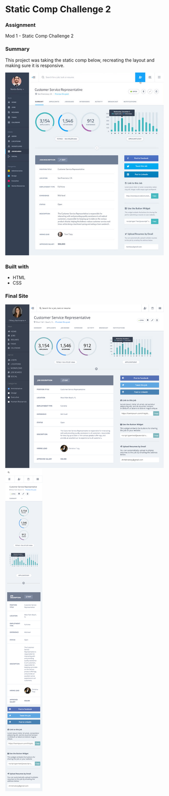 # Static Comp Challenge 2

### Assignment
Mod 1 - Static Comp Challenge 2

### Summary
This project was taking the static comp below, recreating the layout and making sure it is responsive. 

![Static Comp Challenge 2](./images/static-comp-challenge-2-assignment.jpg)
### Built with
* HTML
* CSS

### Final Site

![Screenshot of final site recreation](./images/final-site-screenshot-static-comp-2.png)
![Screenshot of final mobile site recreation](./images/final-site-mobile-screenshot-static-comp-2.png)

